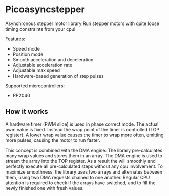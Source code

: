# Picoasyncstepper

Asynchronous stepper motor library
Run stepper motors with quite loose timing constraints from your cpu!

Features:

- Speed mode
- Position mode
- Smooth acceleration and deceleration
- Adjustable acceleration rate
- Adjustable max speed
- Hardware-based generation of step pulses

Supported microcontrollers:

- RP2040

## How it works

A hardware timer (PWM slice) is used in phase correct mode.
The actual pwm value is fixed. Instead the wrap point of the timer is controlled (TOP register).
A lower wrap value causes the timer to wrap more often, emitting more pulses, causing the motor to run faster.

This concept is combined with the DMA engine:
The library pre-calculates many wrap values and stores them in an array.
The DMA engine is used to stream the array into the TOP register.
As a result the will smoothly and perfectly execute all pre-calculated steps without any cpu involvement.
To maximize smoothness, the library uses two arrays and alternates between them, using two DMA requests chained to one another.
Regular CPU attention is required to check if the arrays have switched, and to fill the newly finished one with fresh values.
